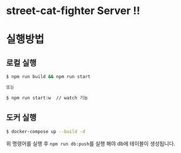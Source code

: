# street-cat-fighter Server !!

# 실행방법

## 로컬 실행

```sh
$ npm run build && npm run start

또는

$ npm run start:w  // watch 기능
```

## 도커 실행

```sh
$ docker-compose up --build -d
```

위 명령어를 실행 후 `npm run db:push`를 실행 해야 db에 테이블이 생성됩니다.
